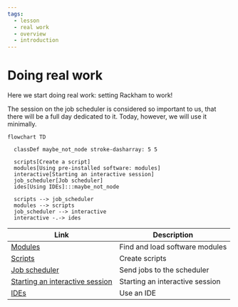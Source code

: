 ```yaml
---
tags:
  - lesson
  - real work
  - overview
  - introduction
---
```


# Doing real work

Here we start doing real work: setting Rackham to work!

The session on the job scheduler is considered so important to us,
that there will be a full day dedicated to it.
Today, however, we will use it minimally.

```mermaid
flowchart TD

  classDef maybe_not_node stroke-dasharray: 5 5

  scripts[Create a script]
  modules[Using pre-installed software: modules]
  interactive[Starting an interactive session]
  job_scheduler[Job scheduler]
  ides[Using IDEs]:::maybe_not_node

  scripts --> job_scheduler
  modules --> scripts
  job_scheduler --> interactive
  interactive -.-> ides
```

Link                                                                          |Description
------------------------------------------------------------------------------|--------------------------------------------------------------------------
[Modules](../sessions/modules.md)                                             |Find and load software modules
[Scripts](../sessions/scripts.md)                                             |Create scripts
[Job scheduler](../sessions/job_scheduler.md)                                 |Send jobs to the scheduler
[Starting an interactive session](../sessions/start_interactive_session.md)   |Starting an interactive session
[IDEs](../sessions/ides.md)                                                   |Use an IDE

